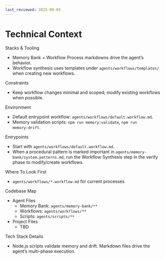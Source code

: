 ```yaml
---
last_reviewed: 2025-09-03
---
```


# Technical Context

Stacks & Tooling

- Memory Bank + Workflow Process markdowns drive the agent’s behavior.
- Workflow synthesis uses templates under `agents/workflows/templates/` when creating new workflows.

Constraints

- Keep workflow changes minimal and scoped; modify existing workflows when possible.

Environment

- Default entrypoint workflow: `agents/workflows/default.workflow.md`.
- Memory validation scripts: `npm run memory:validate`, `npm run memory:drift`.

Entrypoints

- Start with `agents/workflows/default.workflow.md`.
- When a procedural pattern is marked important in `agents/memory-bank/system.patterns.md`, run the Workflow Synthesis step in the verify phase to modify/create workflows.

Where To Look First

- `agents/workflows/*.workflow.md` for current processes

Codebase Map

- Agent Files
  - Memory Bank: `agents/memory-bank/**`
  - Workflows: `agents/workflows/**`
  - Scripts: `agents/scripts/**`
- Project Files
  - TBD

Tech Stack Details

- Node.js scripts validate memory and drift. Markdown files drive the agent’s multi-phase execution.
